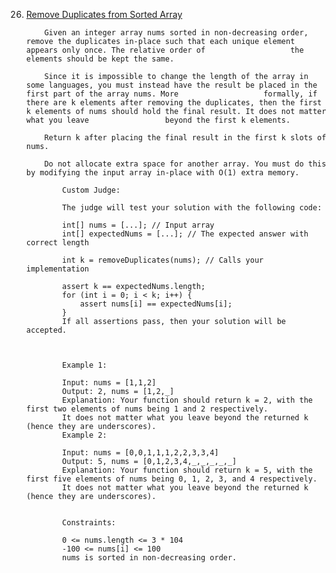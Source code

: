 26. [Remove Duplicates from Sorted Array](https://leetcode.com/problems/remove-duplicates-from-sorted-array/)

            Given an integer array nums sorted in non-decreasing order, remove the duplicates in-place such that each unique element appears only once. The relative order of                   the elements should be kept the same.

            Since it is impossible to change the length of the array in some languages, you must instead have the result be placed in the first part of the array nums. More                   formally, if there are k elements after removing the duplicates, then the first k elements of nums should hold the final result. It does not matter what you leave                 beyond the first k elements.

            Return k after placing the final result in the first k slots of nums.

            Do not allocate extra space for another array. You must do this by modifying the input array in-place with O(1) extra memory.

                Custom Judge:

                The judge will test your solution with the following code:

                int[] nums = [...]; // Input array
                int[] expectedNums = [...]; // The expected answer with correct length

                int k = removeDuplicates(nums); // Calls your implementation

                assert k == expectedNums.length;
                for (int i = 0; i < k; i++) {
                    assert nums[i] == expectedNums[i];
                }
                If all assertions pass, then your solution will be accepted.



                Example 1:

                Input: nums = [1,1,2]
                Output: 2, nums = [1,2,_]
                Explanation: Your function should return k = 2, with the first two elements of nums being 1 and 2 respectively.
                It does not matter what you leave beyond the returned k (hence they are underscores).
                Example 2:

                Input: nums = [0,0,1,1,1,2,2,3,3,4]
                Output: 5, nums = [0,1,2,3,4,_,_,_,_,_]
                Explanation: Your function should return k = 5, with the first five elements of nums being 0, 1, 2, 3, and 4 respectively.
                It does not matter what you leave beyond the returned k (hence they are underscores).


                Constraints:

                0 <= nums.length <= 3 * 104
                -100 <= nums[i] <= 100
                nums is sorted in non-decreasing order.
